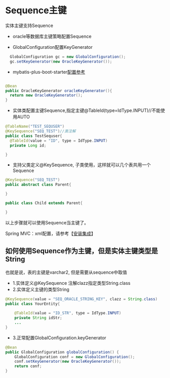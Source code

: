 # Sequence主键

实体主键支持Sequence

- oracle等数据库主键策略配置Sequence

* GlobalConfiguration配置KeyGenerator

```java
  GlobalConfiguration gc = new GlobalConfiguration();
  gc.setKeyGenerator(new OracleKeyGenerator());
```

* mybatis-plus-boot-starter[配置参考](/config)

```java

@Bean
public OracleKeyGenerator oracleKeyGenerator(){
  return new OracleKeyGenerator();
}

```

* 实体类配置主键Sequence,指定主键@TableId(type=IdType.INPUT)//不能使用AUTO

```java
@TableName("TEST_SEQUSER")
@KeySequence("SEQ_TEST")//类注解
public class TestSequser{
  @TableId(value = "ID", type = IdType.INPUT)
  private Long id;

}
```

* 支持父类定义@KeySequence, 子类使用，这样就可以几个表共用一个Sequence

```java
@KeySequence("SEQ_TEST")
public abstract class Parent{

}

public class Child extends Parent{

}
```

以上步骤就可以使用Sequence当主键了。

Spring MVC：xml配置，请参考【[安装集成](/install)】


## 如何使用Sequence作为主键，但是实体主键类型是String
也就是说，表的主键是varchar2, 但是需要从sequence中取值

* 1.实体定义@KeySequence 注解clazz指定类型String.class
* 2.实体定义主键的类型String
```java
@KeySequence(value = "SEQ_ORACLE_STRING_KEY", clazz = String.class)
public class YourEntity{
    
    @TableId(value = "ID_STR", type = IdType.INPUT)
    private String idStr;
    ...
}
```
* 3.正常配置GlobalConfiguration.keyGenerator
```java
@Bean
public GlobalConfiguration globalConfiguration() {
    GlobalConfiguration conf = new GlobalConfiguration();
    conf.setKeyGenerator(new OracleKeyGenerator());
    return conf;
}
```
